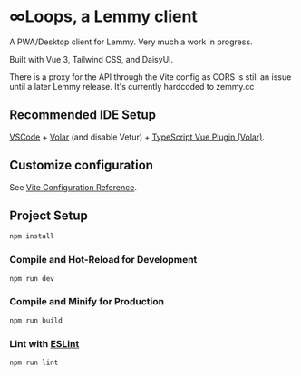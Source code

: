 # ∞Loops, a Lemmy client

A PWA/Desktop client for Lemmy. Very much a work in progress.

Built with Vue 3, Tailwind CSS, and DaisyUI.

There is a proxy for the API through the Vite config as CORS is still an issue until a later Lemmy release. It's currently hardcoded to zemmy.cc

## Recommended IDE Setup

[VSCode](https://code.visualstudio.com/) + [Volar](https://marketplace.visualstudio.com/items?itemName=Vue.volar) (and disable Vetur) + [TypeScript Vue Plugin (Volar)](https://marketplace.visualstudio.com/items?itemName=Vue.vscode-typescript-vue-plugin).

## Customize configuration

See [Vite Configuration Reference](https://vitejs.dev/config/).

## Project Setup

```sh
npm install
```

### Compile and Hot-Reload for Development

```sh
npm run dev
```

### Compile and Minify for Production

```sh
npm run build
```

### Lint with [ESLint](https://eslint.org/)

```sh
npm run lint
```
